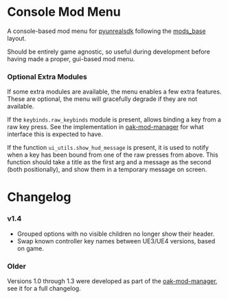 # Console Mod Menu
A console-based mod menu for [pyunrealsdk](https://github.com/bl-sdk/pyunrealsdk/) following the
[mods_base](https://github.com/bl-sdk/mods_base/) layout.

Should be entirely game agnostic, so useful during development before having made a proper,
gui-based mod menu.

### Optional Extra Modules
If some extra modules are available, the menu enables a few extra features. These are optional, the
menu will gracefully degrade if they are not available.

If the `keybinds.raw_keybinds` module is present, allows binding a key from a raw key press. See
the implementation in
[oak-mod-manager](https://github.com/bl-sdk/oak-mod-manager/blob/master/src/keybinds/raw_keybinds.py)
for what interface this is expected to have.

If the function `ui_utils.show_hud_message` is present, it is used to notify when a key has been
bound from one of the raw presses from above. This function should take a title as the first arg and
a message as the second (both positionally), and show them in a temporary message on screen.

# Changelog

### v1.4
- Grouped options with no visible children no longer show their header.
- Swap known controller key names between UE3/UE4 versions, based on game.
  
### Older
Versions 1.0 through 1.3 were developed as part of the
[oak-mod-manager](https://github.com/bl-sdk/oak-mod-manager/blob/master/changelog.md#v14), see it
for a full changelog.
